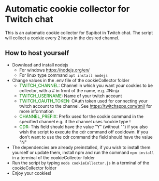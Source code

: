 # Automatic cookie collector for Twitch chat
This is an automatic cookie collector for Supibot in Twitch chat. The script will collect a cookie every 2 hours in the desired channel.
## How to host yourself
- Download and install nodejs
    - For windows https://nodejs.org/en/
    - For linux type command ```apt install nodejs```
- Change values in the .env file of the cookieCollector folder
    - <span style="color:green">TWITCH_CHANNEL</span>: Channel in which you want your cookies to be collector, with a # in front of the name, e.g. #Ninja
    - <span style="color:green">TWITCH_USERNAME</span>: Name of your twitch account
    - <span style="color:green">TWITCH_OAUTH_TOKEN</span>: OAuth token used for connecting your twitch account to the channel. See https://twitchapps.com/tmi/ for more information
    - <span style="color:green">CHANNEL_PREFIX</span>: Prefix used for the cookie command in the specified channel e.g. if the channel uses !cookie type !
    - <span style="color:green">CDR</span>: This field should have the value "Y" (without "") if you also wish the script to execute the cdr command off cooldown. If you don't want to use the cdr command the field should have the value "N"
- The dependencies are already preinstalled, if you wish to install them yourself or update them, install npm and run the command ```npm install``` in a terminal of the cookieCollector folder
- Run the script by typing ```node cookieCollector.js``` in a terminal of the cookieCollector folder
- Enjoy your cookies!
